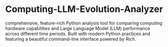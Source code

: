 # Computing-LLM-Evolution-Analyzer
comprehensive, feature-rich Python analysis tool for comparing computing hardware capabilities and Large Language Model (LLM) performance across different time periods. Built with modern Python practices and featuring a beautiful command-line interface powered by Rich.
